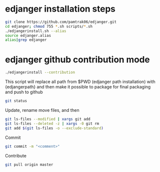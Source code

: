 # edjanger installation steps
```bash
git clone https://github.com/pamtrak06/edjanger.git
cd edjanger; chmod 755 *.sh scripts/*.sh
./edjangerinstall.sh --alias
source edjanger.alias
alias|grep edjanger
```

# edjanger github contribution mode
```bash
./edjangerinstall --contribution
```
This script will replace all path from $PWD (edjanger path installation) with {edjangerpath} and then make it possible to package for final packaging and push to github

```bash
git status
```
Update, rename move files, and then

```bash
git ls-files --modified | xargs git add
git ls-files --deleted -z | xargs -0 git rm
git add $(git ls-files -o --exclude-standard)
```

Commit
```bash
git commit -m "<comment>"
```

Contribute

```bash
git pull origin master
```


